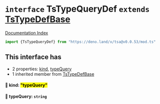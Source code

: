 # `interface` TsTypeQueryDef `extends` [TsTypeDefBase](../private.interface.TsTypeDefBase/README.md)

[Documentation Index](../README.md)

```ts
import {TsTypeQueryDef} from "https://deno.land/x/tsa@v0.0.53/mod.ts"
```

## This interface has

- 2 properties:
[kind](#-kind-typequery),
[typeQuery](#-typequery-string)
- 1 inherited member from [TsTypeDefBase](../private.interface.TsTypeDefBase/README.md)


#### 📄 kind: <mark>"typeQuery"</mark>



#### 📄 typeQuery: `string`



